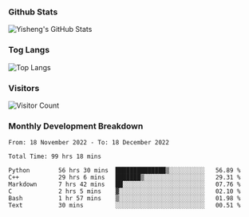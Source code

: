 ### Github Stats
![Yisheng's GitHub Stats](https://github-readme-stats-9qabuvhk1-gongyisheng.vercel.app/api?username=gongyisheng&count_private=true&show_icons=true)
### Tog Langs
![Top Langs](https://github-readme-stats-9qabuvhk1-gongyisheng.vercel.app/api/top-langs/?username=gongyisheng&layout=compact)
### Visitors
![Visitor Count](https://profile-counter.glitch.me/gongyisheng/count.svg)
### Monthly Development Breakdown
<!--START_SECTION:waka-->

```text
From: 18 November 2022 - To: 18 December 2022

Total Time: 99 hrs 18 mins

Python        56 hrs 30 mins  ██████████████▒░░░░░░░░░░   56.89 %
C++           29 hrs 6 mins   ███████▒░░░░░░░░░░░░░░░░░   29.31 %
Markdown      7 hrs 42 mins   ██░░░░░░░░░░░░░░░░░░░░░░░   07.76 %
C             2 hrs 5 mins    ▓░░░░░░░░░░░░░░░░░░░░░░░░   02.10 %
Bash          1 hr 57 mins    ▒░░░░░░░░░░░░░░░░░░░░░░░░   01.98 %
Text          30 mins         ░░░░░░░░░░░░░░░░░░░░░░░░░   00.51 %
```

<!--END_SECTION:waka-->

